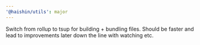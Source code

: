 ```yaml
---
'@haishin/utils': major
---
```


Switch from rollup to tsup for building + bundling files. Should be faster and lead to improvements later down the line with watching etc.
